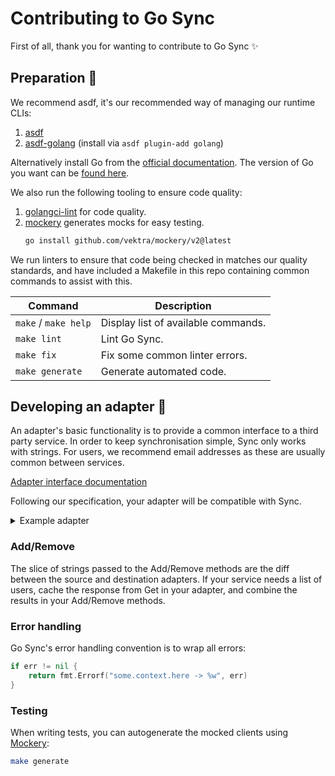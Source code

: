 # Contributing to Go Sync

First of all, thank you for wanting to contribute to Go Sync ✨

## Preparation 🍳
We recommend asdf, it's our recommended way of managing our runtime CLIs:

1. [asdf](https://asdf-vm.com/)
2. [asdf-golang](https://github.com/kennyp/asdf-golang) (install via `asdf plugin-add golang`)

Alternatively install Go from the [official documentation](https://go.dev/doc/install).
The version of Go you want can be [found here](https://github.com/ovotech/go-sync/blob/main/go.mod#L3).

We also run the following tooling to ensure code quality:

1. [golangci-lint](https://golangci-lint.run/) for code quality.
2. [mockery](https://github.com/vektra/mockery) generates mocks for easy testing.
   ```sh
   go install github.com/vektra/mockery/v2@latest
   ```

We run linters to ensure that code being checked in matches our quality standards, and have included a Makefile in this
repo containing common commands to assist with this. 

| Command              | Description                         |
|----------------------|-------------------------------------|
| `make` / `make help` | Display list of available commands. |
| `make lint`          | Lint Go Sync.                       |
| `make fix`           | Fix some common linter errors.      |
| `make generate`      | Generate automated code.            |

## Developing an adapter 🔌
An adapter's basic functionality is to provide a common interface to a third party service. In order to keep 
synchronisation simple, Sync only works with strings. For users, we recommend email addresses as these are usually 
common between services.

[Adapter interface documentation](https://pkg.go.dev/github.com/ovotech/go-sync/pkg/ports#Adapter)

Following our specification, your adapter will be compatible with Sync.

<details>
<summary>Example adapter</summary>

```go
package myadapter

import (
	"context"
	"errors"
	"fmt"
	"github.com/ovotech/go-sync/pkg/ports"
)

// Ensure the adapter type fully satisfies the ports.Adapter interface.
var _ ports.Adapter = &MyAdapter{}

var ErrNotImplemented = errors.New("not implemented")

type MyAdapter struct{}

func New() *MyAdapter {
	return &MyAdapter {}
}

func (m *MyAdapter) Get() ([]string, error) {
	return nil, fmt.Errorf("myadapter.get -> %w", ErrNotImplemented)
}

func (m *MyAdapter) Add(_ context.Context, _ []string) error {
	return fmt.Errorf("myadapter.add -> %w", ErrNotImplemented)
}

func (m *MyAdapter) Remove(_ context.Context, _ []string) error {
	return fmt.Errorf("myadapter.remove -> %w", ErrNotImplemented)
}
```
</details>

### Add/Remove
The slice of strings passed to the Add/Remove methods are the diff between the source and destination adapters. If your
service needs a list of users, cache the response from Get in your adapter, and combine the results in your Add/Remove
methods.

### Error handling
Go Sync's error handling convention is to wrap all errors:
```go
if err != nil {
    return fmt.Errorf("some.context.here -> %w", err)	
}
```

### Testing

When writing tests, you can autogenerate the mocked clients using [Mockery](#preparation-):

```sh
make generate
```
